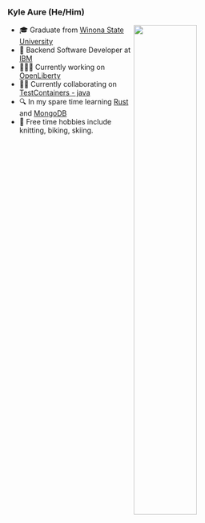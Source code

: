 ### Kyle Aure (He/Him)

<img width="50%" align="right" src="https://github-readme-stats.vercel.app/api?username=KyleAure&show_icons=true&theme=vue&hide_title=true&count_private=true" />

- 🎓 Graduate from [Winona State University](https://www.winona.edu/)
- 👔 Backend Software Developer at [IBM](https://www.ibm.com)
- 🧑🏼‍💻 Currently working on [OpenLiberty](https://github.com/OpenLiberty/open-liberty)
- 🤝🏽 Currently collaborating on [TestContainers - java](https://github.com/KyleAure/testcontainers-java)
- 🔍 In my spare time learning [Rust](https://github.com/rust-lang/rust) and [MongoDB](https://www.mongodb.com/)
- 🌴 Free time hobbies include knitting, biking, skiing. 
